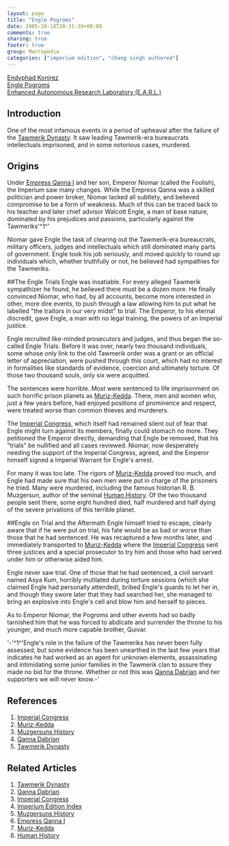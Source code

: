 ```yaml
---
layout: page
title: "Engle Pogroms"
date: 2005-10-18T20:31:39+00:00
comments: true
sharing: true
footer: true
group: Macropedia
categories: ["imperium edition", "chang singh authored"]
---
```


<div class='row'>
	<div class='col-md-4'><a href='/macropedia/endyphad-konjrez'>Endyphad Konjrez</a></div>
	<div class='col-md-4'><a href='/macropedia/engle-pogroms'>Engle Pogroms</a></div>
	<div class='col-md-4'><a href='/macropedia/enhanced-autonomous-research-laboratory'>Enhanced Autonomous Research Laboratory (E.A.R.L.)</a></div>
</div>




## Introduction
One of the most infamous events in a period of upheaval after the failure of the [Tawmerik Dynasty](/macropedia/tawmerik-dynasty).  It saw leading Tawmerik-era bureaucrats intellectuals imprisoned, and in some notorious cases, murdered.

## Origins
Under [Empress Qanna I](/macropedia/qanna-dabrian) and her son, Emperor Niomar (called the Foolish), the Imperium saw many changes.  While the Empress Qanna was a skilled politician and power broker, Niomar lacked all subtlety, and believed compromise to be a form of weakness.  Much of this can be traced back to his teacher and later chief advisor Walcott Engle, a man of base nature, dominated by his prejudices and passions, particularly against the Tawmeriks'^1^'

Niomar gave Engle the task of clearing out the Tawmerik-era bureaucrats, military officers, judges and intellectuals which still dominated many parts of government.  Engle took his job seriously, and moved quickly to round up individuals which, whether truthfully or not, he believed had sympathies for the Tawmeriks.

##The Engle Trials
Engle was insatiable.  For every alleged Tawmerik sympathizer he found, he believed there must be a dozen more.  He finally convinced Niomar, who had, by all accounts, become more interested in other, more dire events, to push through a law allowing him to put what he labelled "the traitors in our very midst" to trial.  The Emperor, to his eternal discredit, gave Engle, a man with no legal training, the powers of an Imperial justice.

Engle recruited like-minded prosecutors and judges, and thus began the so-called Engle Trials.  Before it was over, nearly two thousand individuals, some whose only link to the old Tawmerik order was a grant or an official letter of appreciation, were pushed through this court, which had no interest in formalities like standards of evidence, coercion and ultimately torture.  Of those two thousand souls, only six were acquitted.

The sentences were horrible.  Most were sentenced to life imprisonment on such horrific prison planets as [Muriz-Kedda](/star-systems/muriz-kedda).  There, men and women who, just a few years before, had enjoyed positions of prominence and respect, were treated worse than common thieves and murderers.

The [Imperial Congress](/macropedia/imperial-congress), which itself had remained silent out of fear that Engle might turn against its members, finally could stomach no more.  They petitioned the Emperor directly, demanding that Engle be removed, that his "trials" be nullified and all cases reviewed.  Niomar, now desperately needing the support of the Imperial Congress, agreed, and the Emperor himself signed a Imperial Warrant for Engle's arrest.

For many it was too late.  The rigors of [Muriz-Kedda](/star-systems/muriz-kedda) proved too much, and Engle had made sure that his own men were put in charge of the prisoners he tried.  Many were murdered, including the famous historian R. B. Muzgersun, author of the seminal [Human History](/macropedia/muzgersuns-history).  Of the two thousand people sent there, some eight hundred died, half murdered and half dying of the severe privations of this terrible planet.

##Engle on Trial and the Aftermath
Engle himself tried to escape, clearly aware that if he were put on trial, his fate would be as bad or worse than those that he had sentenced.  He was recaptured a few months later, and immediately transported to [Muriz-Kedda](/star-systems/muriz-kedda) where the [Imperial Congress](/macropedia/imperial-congress) sent three justices and a special prosecutor to try him and those who had served under him or otherwise aided him.

Engle never saw trial.  One of those that he had sentenced, a civil servant named Asya Kum, horribly mutilated during torture sessions (which she claimed Engle had personally attended), bribed Engle's guards to let her in, and though they swore later that they had searched her, she managed to bring an explosive into Engle's cell and blow him and herself to pieces.

As to Emperor Niomar, the Pogroms and other events had so badly tarnished him that he was forced to abdicate and surrender the throne to his younger, and much more capable brother, Quivar.

'-'^1^'Engle's role in the failure of the Tawmeriks has never been fully assessed, but some evidence has been unearthed in the last few years that indicates he had worked as an agent for unknown elements, assassinating and intimidating some junior families in the Tawmerik clan to assure they made no bid for the throne.  Whether or not this was [Qanna Dabrian](/macropedia/qanna-dabrian) and her supporters we will never know.-'

## References
1. [Imperial Congress](/macropedia/imperial-congress)
1. [Muriz-Kedda](/star-systems/muriz-kedda)
1. [Muzgersuns History](/macropedia/muzgersuns-history)
1. [Qanna Dabrian](/macropedia/qanna-dabrian)
1. [Tawmerik Dynasty](/macropedia/tawmerik-dynasty)

## Related Articles

1. [Tawmerik Dynasty](/macropedia/tawmerik-dynasty)
2. [Qanna Dabrian](/macropedia/qanna-dabrian)
3. [Imperial Congress](/macropedia/imperial-congress)
4. [Imperium Edition Index](/macropedia/imperium-edition-index)
5. [Muzgersuns History](/macropedia/muzgersuns-history)
6. [Empress Qanna I](/macropedia/qanna-dabrian)
7. [Muriz-Kedda](/star-systems/muriz-kedda)
8. [Human History](/macropedia/muzgersuns-history)



 
